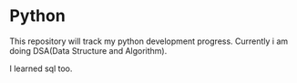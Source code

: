 # Python
This repository will track my python development progress.
Currently i am doing DSA(Data Structure and Algorithm).

I learned sql too.